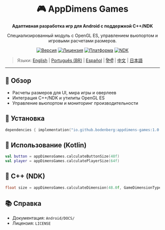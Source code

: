 <div align="center">
    <h1>🎮 AppDimens Games</h1>
    <p><strong>Адаптивная разработка игр для Android с поддержкой C++/NDK</strong></p>
    <p>Специализированный модуль с OpenGL ES, управлением вьюпортом и игровыми расчетами размеров.</p>

[![Версия](https://img.shields.io/badge/version-1.0.5-blue.svg)](https://github.com/bodenberg/appdimens/releases)
[![Лицензия](https://img.shields.io/badge/license-Apache%202.0-green.svg)](../../../LICENSE)
[![Платформа](https://img.shields.io/badge/platform-Android%2023+-orange.svg)](https://developer.android.com/)
[![NDK](https://img.shields.io/badge/NDK-r21+-green.svg)](https://developer.android.com/ndk)
</div>

> Языки: [English](../../../../Android/appdimens_games/README.md) | [Português (BR)](../../pt-BR/Android/appdimens_games/README.md) | [Español](../../es/Android/appdimens_games/README.md) | [हिन्दी](../../hi/Android/appdimens_games/README.md) | [中文](../../zh/Android/appdimens_games/README.md) | [日本語](../../ja/Android/appdimens_games/README.md)

---

## 🎯 Обзор
- Расчеты размеров для UI, мира игры и оверлеев
- Интеграция C++/NDK и утилиты OpenGL ES
- Управление вьюпортом и мониторинг производительности

## 🚀 Установка
```kotlin
dependencies { implementation("io.github.bodenberg:appdimens-games:1.0.5") }
```

## 🎨 Использование (Kotlin)
```kotlin
val button = appDimensGames.calculateButtonSize(48f)
val player = appDimensGames.calculatePlayerSize(64f)
```

## 🧩 C++ (NDK)
```cpp
float size = appDimensGames.calculateDimension(48.0f, GameDimensionType::FIXED);
```

## 📚 Справка
- Документация: `Android/DOCS/`
- Лицензия: `LICENSE`
